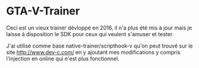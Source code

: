# GTA-V-Trainer
Ceci est un vieux trainer dévloppé en 2016, il n'a plus été mis à jour mais je laisse à disposition le SDK pour ceux qui veulent s'amuser et tester.

J'ai utilisé comme base native-trainer/scripthook-v qu'on peut trouvé sur le site http://www.dev-c.com/ en y ajoutant mes modifications y compris l'injection en online qui n'est plus fonctionnel.
